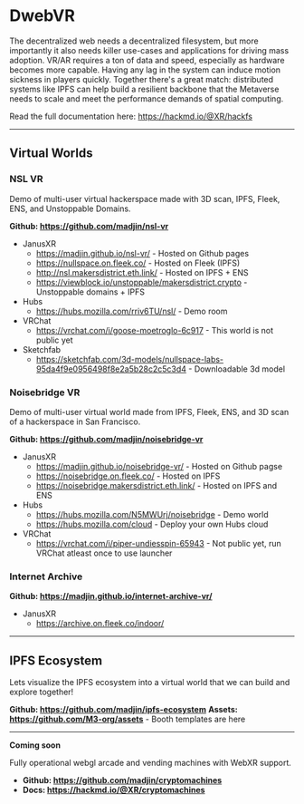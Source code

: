 # DwebVR

The decentralized web needs a decentralized filesystem, but more importantly it also needs killer use-cases and applications for driving mass adoption. VR/AR requires a ton of data and speed, especially as hardware becomes more capable. Having any lag in the system can induce motion sickness in players quickly. Together there's a great match: distributed systems like IPFS can help build a resilient backbone that the Metaverse needs to scale and meet the performance demands of spatial computing.

Read the full documentation here: https://hackmd.io/@XR/hackfs

---

## Virtual Worlds


### NSL VR

Demo of multi-user virtual hackerspace made with 3D scan, IPFS, Fleek, ENS, and Unstoppable Domains.

**Github: https://github.com/madjin/nsl-vr**

- JanusXR
  - https://madjin.github.io/nsl-vr/ - Hosted on Github pages
  - https://nullspace.on.fleek.co/ - Hosted on Fleek (IPFS)
  - http://nsl.makersdistrict.eth.link/ - Hosted on IPFS + ENS
  - https://viewblock.io/unstoppable/makersdistrict.crypto - Unstoppable domains + IPFS
- Hubs
  - https://hubs.mozilla.com/rriv6TU/nsl/ - Demo room
- VRChat
  - https://vrchat.com/i/goose-moetroglo-6c917 - This world is not public yet
- Sketchfab
  - https://sketchfab.com/3d-models/nullspace-labs-95da4f9e0956498f8e2a5b28c2c5c3d4 - Downloadable 3d model


### Noisebridge VR

Demo of multi-user virtual world made from IPFS, Fleek, ENS, and 3D scan of a hackerspace in San Francisco.

**Github: https://github.com/madjin/noisebridge-vr**

- JanusXR
  - https://madjin.github.io/noisebridge-vr/ - Hosted on Github pagse
  - https://noisebridge.on.fleek.co/ - Hosted on IPFS
  - https://noisebridge.makersdistrict.eth.link/ - Hosted on IPFS and ENS
- Hubs
  - https://hubs.mozilla.com/N5MWUrj/noisebridge - Demo world
  - https://hubs.mozilla.com/cloud - Deploy your own Hubs cloud
- VRChat
  - https://vrchat.com/i/piper-undiesspin-65943 - Not public yet, run VRChat atleast once to use launcher

### Internet Archive

**Github: https://madjin.github.io/internet-archive-vr/**

- JanusXR
  - https://archive.on.fleek.co/indoor/

---

## IPFS Ecosystem

Lets visualize the IPFS ecosystem into a virtual world that we can build and explore together!

**Github: https://github.com/madjin/ipfs-ecosystem**
**Assets: https://github.com/M3-org/assets** - Booth templates are here

---

**Coming soon**

Fully operational webgl arcade and vending machines with WebXR support.

- **Github: https://github.com/madjin/cryptomachines**
- **Docs: https://hackmd.io/@XR/cryptomachines**
